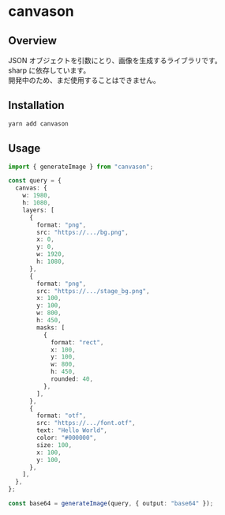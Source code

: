 # canvason

## Overview

JSON オブジェクトを引数にとり、画像を生成するライブラリです。  
sharp に依存しています。  
開発中のため、まだ使用することはできません。

## Installation

```sh
yarn add canvason
```

## Usage

```ts
import { generateImage } from "canvason";

const query = {
  canvas: {
    w: 1980,
    h: 1080,
    layers: [
      {
        format: "png",
        src: "https://.../bg.png",
        x: 0,
        y: 0,
        w: 1920,
        h: 1080,
      },
      {
        format: "png",
        src: "https://.../stage_bg.png",
        x: 100,
        y: 100,
        w: 800,
        h: 450,
        masks: [
          {
            format: "rect",
            x: 100,
            y: 100,
            w: 800,
            h: 450,
            rounded: 40,
          },
        ],
      },
      {
        format: "otf",
        src: "https://.../font.otf",
        text: "Hello World",
        color: "#000000",
        size: 100,
        x: 100,
        y: 100,
      },
    ],
  },
};

const base64 = generateImage(query, { output: "base64" });
```
